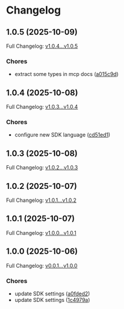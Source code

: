 # Changelog

## 1.0.5 (2025-10-09)

Full Changelog: [v1.0.4...v1.0.5](https://github.com/crawler-dot-dev/api-sdk-javascript/compare/v1.0.4...v1.0.5)

### Chores

* extract some types in mcp docs ([a015c9d](https://github.com/crawler-dot-dev/api-sdk-javascript/commit/a015c9de1ec067c8356b966812a94ba938ac7586))

## 1.0.4 (2025-10-08)

Full Changelog: [v1.0.3...v1.0.4](https://github.com/crawler-dot-dev/api-sdk-javascript/compare/v1.0.3...v1.0.4)

### Chores

* configure new SDK language ([cd51ed1](https://github.com/crawler-dot-dev/api-sdk-javascript/commit/cd51ed1c552abf7c9ee8a8ff826ca5da48d8614b))

## 1.0.3 (2025-10-08)

Full Changelog: [v1.0.2...v1.0.3](https://github.com/crawler-dot-dev/api-sdk-javascript/compare/v1.0.2...v1.0.3)

## 1.0.2 (2025-10-07)

Full Changelog: [v1.0.1...v1.0.2](https://github.com/crawler-dot-dev/api-sdk-javascript/compare/v1.0.1...v1.0.2)

## 1.0.1 (2025-10-07)

Full Changelog: [v1.0.0...v1.0.1](https://github.com/crawler-dot-dev/api-sdk-javascript/compare/v1.0.0...v1.0.1)

## 1.0.0 (2025-10-06)

Full Changelog: [v0.0.1...v1.0.0](https://github.com/crawler-dot-dev/api-sdk-javascript/compare/v0.0.1...v1.0.0)

### Chores

* update SDK settings ([a0fded2](https://github.com/crawler-dot-dev/api-sdk-javascript/commit/a0fded24e8b071fb71083bb0d86781fe836db4d6))
* update SDK settings ([1c4979a](https://github.com/crawler-dot-dev/api-sdk-javascript/commit/1c4979a4ef3c29aa08c07bd2af4b0035ff1c1c6a))
